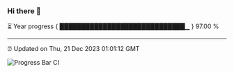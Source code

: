 ### Hi there 👋

⏳ Year progress { █████████████████████████████▁ } 97.00 %

---

⏰ Updated on Thu, 21 Dec 2023 01:01:12 GMT

![Progress Bar CI](https://github.com/liununu/liununu/workflows/Progress%20Bar%20CI/badge.svg)

